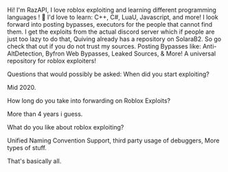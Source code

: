 Hi! I'm RazAPI, I love roblox exploiting and learning different programming languages ! 🚀 I'd love to learn: C++, C#, LuaU, Javascript, and more!
 I look forward into posting bypasses, executors for the people that cannot find them. I get the exploits from the actual discord server which if people are just too lazy to do that, Quiving already has a repository on SolaraB2. So go check that out if you do not trust my sources.
 Posting Bypasses like: Anti-AltDetection, Byfron Web Bypasses, Leaked Sources, & More!
 A universal repository for roblox exploiters!


 Questions that would possibly be asked: When did you start exploiting?

Mid 2020.

How long do you take into forwarding on Roblox Exploits?

More than 4 years i guess.

What do you like about roblox exploiting?

Unified Naming Convention Support, third party usage of debuggers, More types of stuff.


That's basically all.
